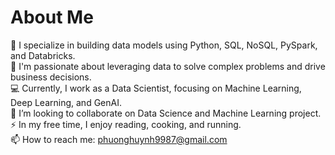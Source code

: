 # About Me
🌱 I specialize in building data models using Python, SQL, NoSQL, PySpark, and Databricks. \
🔭 I'm passionate about leveraging data to solve complex problems and drive business decisions. \
💻 Currently, I work as a Data Scientist, focusing on Machine Learning, Deep Learning, and GenAI. \
👯 I’m looking to collaborate on Data Science and Machine Learning project. \
⚡ In my free time, I enjoy reading, cooking, and running.\
📫 How to reach me: phuonghuynh9987@gmail.com
